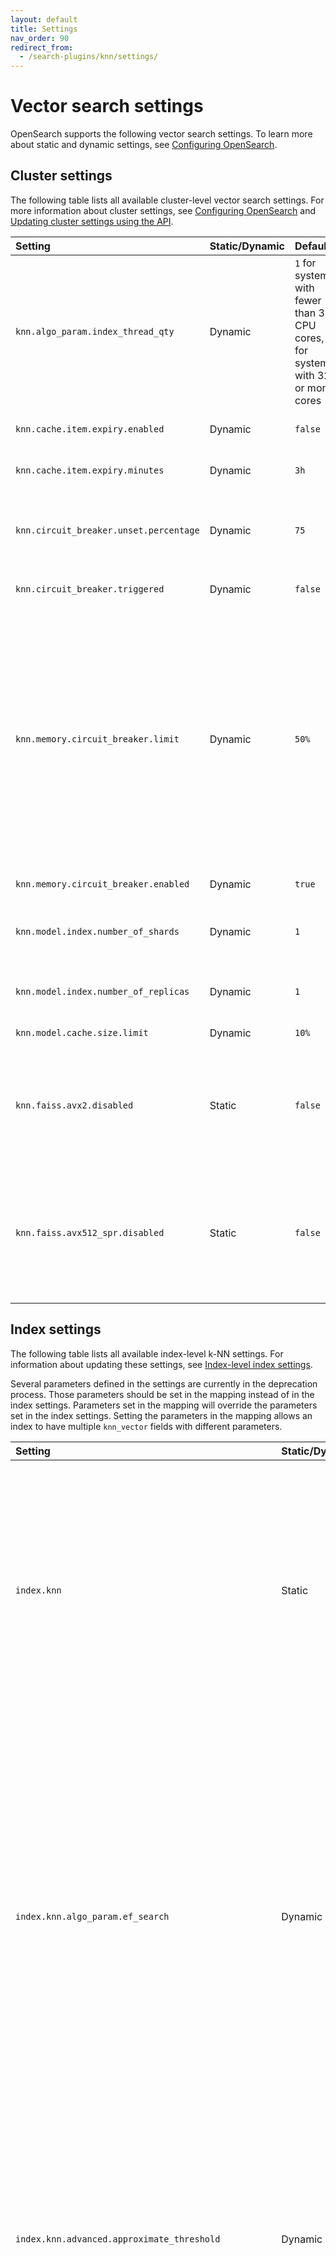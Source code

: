 ```yaml
---
layout: default
title: Settings
nav_order: 90
redirect_from:
  - /search-plugins/knn/settings/
---
```


# Vector search settings

OpenSearch supports the following vector search settings. To learn more about static and dynamic settings, see [Configuring OpenSearch]({{site.url}}{{site.baseurl}}/install-and-configure/configuring-opensearch/index/).

## Cluster settings

The following table lists all available cluster-level vector search settings. For more information about cluster settings, see [Configuring OpenSearch]({{site.url}}{{site.baseurl}}/install-and-configure/configuring-opensearch/index/#updating-cluster-settings-using-the-api) and [Updating cluster settings using the API]({{site.url}}{{site.baseurl}}/install-and-configure/configuring-opensearch/index/#updating-cluster-settings-using-the-api).

Setting | Static/Dynamic | Default | Description
:--- | :--- | :--- | :---
`knn.algo_param.index_thread_qty` | Dynamic |  `1` for systems with fewer than 32 CPU cores, `4` for systems with 32 or more cores | The number of threads used for native library and Lucene library (for OpenSearch version 2.19 and later) index creation. Keeping this value low reduces the CPU impact of the k-NN plugin but also reduces indexing performance.
`knn.cache.item.expiry.enabled` | Dynamic | `false` | Whether to remove native library indexes from memory that have not been accessed in a specified period of time.
`knn.cache.item.expiry.minutes` | Dynamic | `3h` | If enabled, the amount of idle time before a native library index is removed from memory.
`knn.circuit_breaker.unset.percentage` | Dynamic | `75` | The native memory usage threshold for the circuit breaker. Memory usage must be lower than this percentage of `knn.memory.circuit_breaker.limit` in order for `knn.circuit_breaker.triggered` to remain `false`.
`knn.circuit_breaker.triggered` | Dynamic | `false` | `true` when memory usage exceeds the `knn.circuit_breaker.unset.percentage` value.
`knn.memory.circuit_breaker.limit` | Dynamic | `50%` | The native memory limit for native library indexes. At the default value, if a machine has 100 GB of memory and the JVM uses 32 GB, then the k-NN plugin uses 50% of the remaining 68 GB (34 GB). If memory usage exceeds this value, then the plugin removes the native library indexes used least recently. <br><br> To configure this limit at the node level, add `node.attr.knn_cb_tier: "<tier-name>"` in `opensearch.yml` and set `knn.memory.circuit_breaker.limit.<tier-name>` in the cluster settings. For example, define a node tier as `node.attr.knn_cb_tier: "integ"` and set `knn.memory.circuit_breaker.limit.integ: "80%"`. Nodes use their tier's circuit breaker limit if configured, defaulting to the cluster-wide setting if no node-specific value is set.
`knn.memory.circuit_breaker.enabled` | Dynamic | `true` | Whether to enable the k-NN memory circuit breaker.
`knn.model.index.number_of_shards`| Dynamic | `1` | The number of shards to use for the model system index, which is the OpenSearch index that stores the models used for approximate nearest neighbor (ANN) search.
`knn.model.index.number_of_replicas`| Dynamic | `1` | The number of replica shards to use for the model system index. Generally, in a multi-node cluster, this value should be at least 1 in order to increase stability.
`knn.model.cache.size.limit` | Dynamic | `10%` |  The model cache limit cannot exceed 25% of the JVM heap.
`knn.faiss.avx2.disabled` | Static | `false` | A static setting that specifies whether to disable the SIMD-based `libopensearchknn_faiss_avx2.so` library and load the non-optimized `libopensearchknn_faiss.so` library for the Faiss engine on machines with x64 architecture. For more information, see [Single Instruction Multiple Data (SIMD) optimization]({{site.url}}{{site.baseurl}}/field-types/supported-field-types/knn-methods-engines/#simd-optimization).
`knn.faiss.avx512_spr.disabled` | Static | `false` | A static setting that specifies whether to disable the SIMD-based `libopensearchknn_faiss_avx512_spr.so` library and load either the `libopensearchknn_faiss_avx512.so` , `libopensearchknn_faiss_avx2.so`, or the non-optimized `libopensearchknn_faiss.so` library for the Faiss engine on machines with x64 architecture. For more information, see [SIMD optimization for the Faiss engine]({{site.url}}{{site.baseurl}}/field-types/supported-field-types/knn-methods-engines/#simd-optimization).

## Index settings

The following table lists all available index-level k-NN settings. For information about updating these settings, see [Index-level index settings]({{site.url}}{{site.baseurl}}/install-and-configure/configuring-opensearch/index-settings/#index-level-index-settings).

Several parameters defined in the settings are currently in the deprecation process. Those parameters should be set in the mapping instead of in the index settings. Parameters set in the mapping will override the parameters set in the index settings. Setting the parameters in the mapping allows an index to have multiple `knn_vector` fields with different parameters.

Setting | Static/Dynamic | Default | Description
:--- | :--- |:--------| :---
`index.knn` | Static | `false` | Whether the index should build native library indexes for the `knn_vector` fields. If set to `false`, the `knn_vector` fields will be stored in doc values, but approximate k-NN search functionality will be disabled.
`index.knn.algo_param.ef_search` | Dynamic | `100`   | `ef` (or `efSearch`) represents the size of the dynamic list for the nearest neighbors used during a search. Higher `ef` values lead to a more accurate but slower search. `ef` cannot be set to a value lower than the number of queried nearest neighbors, `k`. `ef` can take any value between `k` and the size of the dataset. 
`index.knn.advanced.approximate_threshold` | Dynamic | `0` | The number of vectors that a segment must have before creating specialized data structures for ANN search. Set to `-1` to disable building vector data structures and to `0` to always build them.
`index.knn.advanced.filtered_exact_search_threshold`| Dynamic | None    | The filtered ID threshold value used to switch to exact search during filtered ANN search. If the number of filtered IDs in a segment is lower than this setting's value, then exact search will be performed on the filtered IDs.
`index.knn.derived_source.enabled` | Static | `true` | Prevents vectors from being stored in `_source`, reducing disk usage for vector indexes.
| `index.knn.memory_optimized_search`    | Dynamic | `false` | Enables memory-optimized search on an index. |

An index created in OpenSearch version 2.11 or earlier will still use the previous `ef_construction` and `ef_search` values (`512`).
{: .note}

## Remote index build settings

The following settings control [remote vector index building]({{site.url}}{{site.baseurl}}/vector-search/remote-index-build/).

### Cluster settings

The following remote index build settings apply at the cluster level.

| Setting                                   | Static/Dynamic | Default | Description                                                                                              |
|:------------------------------------------|:---------------|:--------|:---------------------------------------------------------------------------------------------------------|
| `knn.remote_index_build.enabled`          | Dynamic        | `false` | Enables remote vector index building for the cluster.                                                    |
| `knn.remote_index_build.repository`       | Dynamic        | None    | The repository to which the remote index builder should write.                                           |
| `knn.remote_index_build.service.endpoint` | Dynamic        | None    | The endpoint URL of the remote build service.                                                            |

#### Advanced cluster settings

The following are advanced cluster settings. The default values for these settings are configured using extensive benchmarking. 

| Setting                                 | Static/Dynamic | Default | Description                                                                                                                                                                                                                                                                                                                        |
|:----------------------------------------|:---------------|:--------|:-----------------------------------------------------------------------------------------------------------------------------------------------------------------------------------------------------------------------------------------------------------------------------------------------------------------------------------|
| `knn.remote_index_build.poll.interval`  | Dynamic        | `5s`    | How frequently the client should poll the remote build service for job status.                                                                                                                                                                                                                                                     |
| `knn.remote_index_build.client.timeout` | Dynamic        | `60m`   | The maximum amount of time to wait for remote build completion before falling back to a CPU-based build.                                                                                                                                                                                                                           |
| `knn.remote_index_build.size.max`       | Dynamic        | `0`     | The maximum segment size for the remote index build service, based on the service implementation constraints. Must be greater than `0`. |

### Index settings

The following remote index build settings apply at the index level.

| Setting                                       | Static/Dynamic | Default | Description                                               |
|:----------------------------------------------|:---------------|:--------|:----------------------------------------------------------|
| `index.knn.remote_index_build.enabled`        | Dynamic        | `false` | Enables remote index building for the index.              |

#### Advanced index settings

The following index settings are advanced settings whose default values are set as a result of extensive benchmarking.

| Setting                                 | Static/Dynamic | Default | Description                                               |
|:----------------------------------------|:---------------|:--------|:----------------------------------------------------------|
| `index.knn.remote_index_build.size.min` | Dynamic        | `50mb`  | The minimum size required to enable remote vector builds. |

### Remote build authentication

The remote build service username and password are secure settings that must be set in the [OpenSearch keystore]({{site.url}}{{site.baseurl}}/security/configuration/opensearch-keystore/) as follows:

```bash
./bin/opensearch-keystore add knn.remote_index_build.service.username
./bin/opensearch-keystore add knn.remote_index_build.service.password
```
{% include copy.html %}

You can reload the secure settings without restarting the node by using the [Nodes Reload Secure Settings API]({{site.url}}{{site.baseurl}}/api-reference/nodes-apis/nodes-reload-secure/).

## Neural Search plugin settings

The Neural Search plugin supports the following settings.

### Cluster settings

The following Neural Search plugin settings apply at the cluster level:

- `plugins.neural_search.stats_enabled` (Dynamic, Boolean): Enables the [Neural Search Stats API]({{site.url}}{{site.baseurl}}/vector-search/api/neural/#stats). Default is `false`.
- `plugins.neural_search.circuit_breaker.limit` (Dynamic, Percentage): Specifies the JVM memory limit for the neural search circuit breaker. Default is `10%` of the JVM heap.
- `plugins.neural_search.circuit_breaker.overhead` (Dynamic, Float): A constant by which the neural search data estimations are multiplied to determine the final estimation. Default is `1.0`.
- `plugins.neural_search.sparse.algo_param.index_thread_qty` (Dynamic, Integer): The number of threads used for [sparse ANN]({{site.url}}{{site.baseurl}}/vector-search/ai-search/neural-sparse-ann) index build. Increasing this value allocates more CPUs to the index build job and boosts the indexing performance. Default is `1`.

### Index settings

The following Neural Search plugin settings apply at the index level:

- `index.neural_search.semantic_ingest_batch_size` (Dynamic, integer): Specifies the number of documents batched together when generating embeddings for `semantic` fields during ingestion. Default is `10`. 

<p id="hybrid-collapse-docs-per-group"></p>

- `index.neural_search.hybrid_collapse_docs_per_group_per_subquery` (Dynamic, integer): Controls how many documents are stored per group per subquery. By default, the value is set to the `size` parameter specified in the query. Lower values prioritize latency, while higher values increase recall. Valid values are `0`--`1000`, inclusive. A value of `0` uses the `size` parameter from the query, not zero documents.
